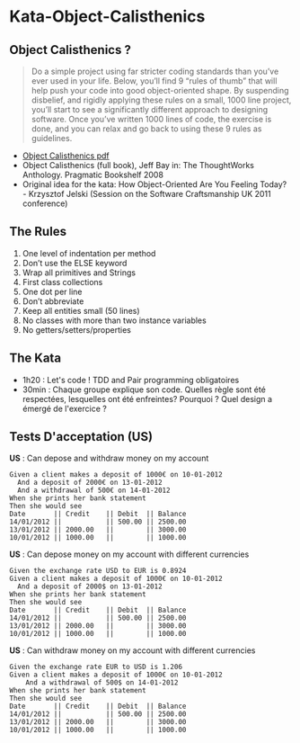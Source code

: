 # Kata-Object-Calisthenics


Object Calisthenics ?
---------

>Do a simple project using far stricter coding standards than you’ve ever used in your life.
>Below, you’ll find 9 “rules of thumb” that will help push your code into good object-oriented
>shape.
>By suspending disbelief, and rigidly applying these rules on a small, 1000 line project, you’ll
>start to see a significantly different approach to designing software. Once you’ve written 1000
>lines of code, the exercise is done, and you can relax and go back to using these 9 rules as
>guidelines.

-  [Object Calisthenics pdf](http://www.cs.helsinki.fi/u/luontola/tdd-2009/ext/ObjectCalisthenics.pdf)
-  Object Calisthenics (full book), Jeff Bay in: The ThoughtWorks Anthology.
Pragmatic Bookshelf 2008
-  Original idea for the kata: How Object-Oriented Are You Feeling Today? - Krzysztof Jelski (Session on the Software Craftsmanship UK 2011 conference)

The Rules
---------

1. One level of indentation per method
2. Don’t use the ELSE keyword
3. Wrap all primitives and Strings
4. First class collections
5. One dot per line
6. Don’t abbreviate
7. Keep all entities small (50 lines)
8. No classes with more than two instance variables
9. No getters/setters/properties

The Kata
---------
- 1h20 : Let's code ! TDD and Pair programming obligatoires
- 30min : Chaque groupe explique son code. Quelles règle sont été respectées, lesquelles ont été enfreintes? Pourquoi ? Quel design a émergé de l'exercice ?

Tests D'acceptation (US)
---------
**US** : Can depose and withdraw money on my account

```
Given a client makes a deposit of 1000€ on 10-01-2012
  And a deposit of 2000€ on 13-01-2012
  And a withdrawal of 500€ on 14-01-2012
When she prints her bank statement
Then she would see
Date       || Credit    || Debit  || Balance
14/01/2012 ||           || 500.00 || 2500.00
13/01/2012 || 2000.00   ||        || 3000.00
10/01/2012 || 1000.00   ||        || 1000.00
```

**US** : Can depose money on my account with different currencies

```
Given the exchange rate USD to EUR is 0.8924 
Given a client makes a deposit of 1000€ on 10-01-2012
  And a deposit of 2000$ on 13-01-2012
When she prints her bank statement
Then she would see
Date       || Credit    || Debit  || Balance
14/01/2012 ||           || 500.00 || 2500.00
13/01/2012 || 2000.00   ||        || 3000.00
10/01/2012 || 1000.00   ||        || 1000.00
```

**US** : Can withdraw money on my account with different currencies

```
Given the exchange rate EUR to USD is 1.206 
Given a client makes a deposit of 1000€ on 10-01-2012
    And a withdrawal of 500$ on 14-01-2012
When she prints her bank statement
Then she would see
Date       || Credit    || Debit  || Balance
14/01/2012 ||           || 500.00 || 2500.00
13/01/2012 || 2000.00   ||        || 3000.00
10/01/2012 || 1000.00   ||        || 1000.00
```
